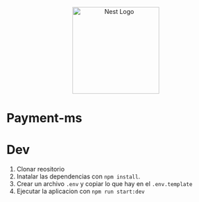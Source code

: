 <p align="center">
  <a href="http://nestjs.com/" target="blank"><img src="https://nestjs.com/img/logo-small.svg" width="200" alt="Nest Logo" /></a>
</p>

# Payment-ms

# Dev

1. Clonar reositorio
2. Inatalar las dependencias con  `npm install`.
3. Crear un archivo `.env` y copiar lo que hay en el `.env.template`
4. Ejecutar la aplicacion con `npm run start:dev`
